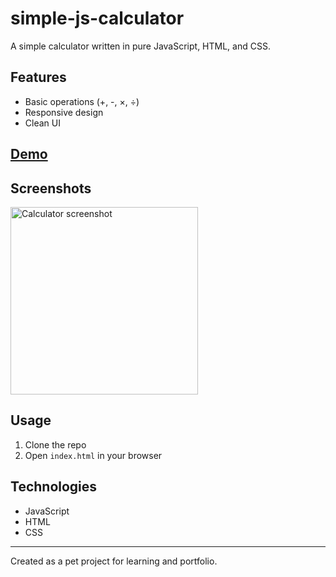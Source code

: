 # simple-js-calculator

A simple calculator written in pure JavaScript, HTML, and CSS.

## Features

- Basic operations (+, -, ×, ÷)
- Responsive design
- Clean UI

## [Demo](https://username.github.io/simple-js-calculator/)

## Screenshots

<img src="screenshot.png" alt="Calculator screenshot" width="300"/>

## Usage

1. Clone the repo
2. Open `index.html` in your browser

## Technologies

- JavaScript
- HTML
- CSS

---

Created as a pet project for learning and portfolio.
